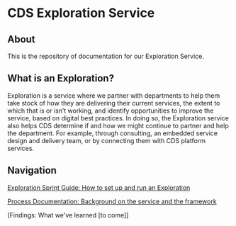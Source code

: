 # CDS Exploration Service 

## About
This is the repository of documentation for our Exploration Service. 

## What is an Exploration? 

Exploration is a service where we partner with departments to help them take stock of how they are delivering their current services, the extent to which that is or isn’t working, and identify opportunities to improve the service, based on digital best practices. In doing so, the Exploration service also helps CDS determine if and how we might continue to partner and help the department. For example, through consulting, an embedded service design and delivery team, or by connecting them with CDS platform services. 

## Navigation 

[Exploration Sprint Guide: How to set up and run an Exploration](https://www.google.com) 

[Process Documentation: Background on the service and the framework](https://www.google.com) 

[Findings: What we've learned [to come]]
